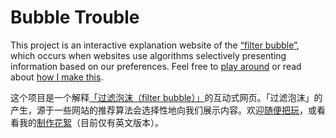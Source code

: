 # Bubble Trouble
This project is an interactive explanation website of the [“filter bubble”](https://en.wikipedia.org/wiki/Filter_bubble), which occurs when websites use algorithms selectively presenting information based on our preferences. Feel free to [play around](https://sylvesterlau.xyz/bubble-trouble/) or read about [how I make this](https://sylvesterlau.xyz/work/filter-bubble.html).

这个项目是一个解释[「过滤泡沫（filter bubble）」](https://zh.wikipedia.org/zh-cn/過濾氣泡)的互动式网页。「过滤泡沫」的产生，源于一些网站的推荐算法会选择性地向我们展示内容。欢迎[随便把玩](https://sylvesterlau.xyz/bubble-trouble/)，或看看我的[制作花絮](https://sylvesterlau.xyz/work/filter-bubble.html)（目前仅有英文版本）。
